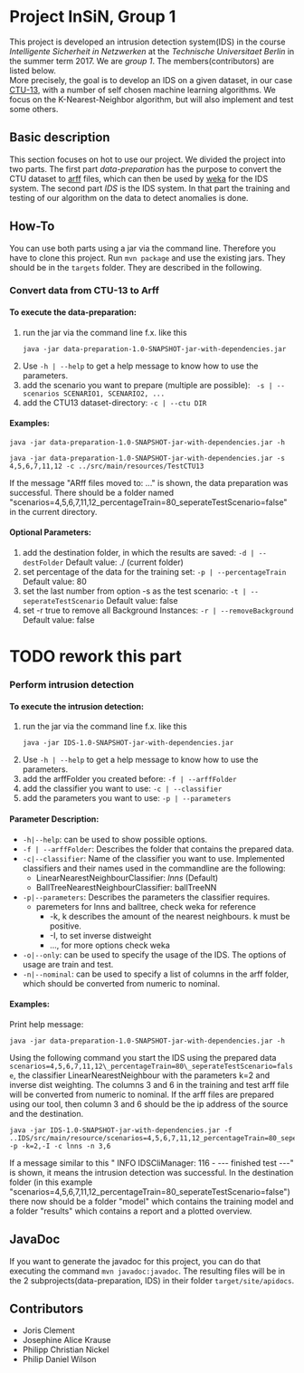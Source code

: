 # Project InSiN, Group 1

This project is developed an intrusion detection system(IDS)
in the course _Intelligente Sicherheit in Netzwerken_
at the _Technische Universitaet Berlin_ in the summer term 2017.
We are _group 1_. The members(contributors) are listed below.<br/>
More precisely, the goal is to develop an IDS on a given dataset, in our case
[CTU-13](http://mcfp.weebly.com/the-ctu-13-dataset-a-labeled-dataset-with-botnet-normal-and-background-traffic.html),
with a number of self chosen machine learning algorithms.
We focus on the K-Nearest-Neighbor algorithm, but will also implement and test
some others.


## Basic description
This section focuses on hot to use our project. We divided the project into two
parts.
The first part _data-preparation_ has the purpose to convert the CTU dataset to
[arff](https://weka.wikispaces.com/ARFF) files,
which can then be used by [weka](http://www.cs.waikato.ac.nz/ml/weka/)
for the IDS system.
The second part _IDS_ is the IDS system.
In that part the training and testing of our algorithm on the data to detect
anomalies is done.


## How-To

You can use both parts using a jar via the command line.
Therefore you have to clone this project.
Run ```mvn package``` and use the existing jars. They should be in the
```targets``` folder.
They are described in the following.



### Convert data from CTU-13 to Arff


#### To execute the data-preparation:
1. run the jar via the command line f.x. like this
   ```
   java -jar data-preparation-1.0-SNAPSHOT-jar-with-dependencies.jar
   ```
2. Use `-h | --help` to get a help message to know how to use the parameters.
3. add the scenario you want to prepare (multiple are possible):
   ` -s | --scenarios SCENARIO1, SCENARIO2, ...`
4. add the CTU13 dataset-directory:
    `-c | --ctu DIR`



#### Examples:
```
java -jar data-preparation-1.0-SNAPSHOT-jar-with-dependencies.jar -h
```
```
java -jar data-preparation-1.0-SNAPSHOT-jar-with-dependencies.jar -s 4,5,6,7,11,12 -c ../src/main/resources/TestCTU13
```

If the message "ARff files moved to: ..." is shown, the data preparation was successful.
There should be a folder named "scenarios=4,5,6,7,11,12_percentageTrain=80_seperateTestScenario=false" in the current directory.



#### Optional Parameters:
1. add the destination folder, in which the results are saved: `-d | --destFolder`
    Default value: ./ (current folder)
2. set percentage of the data for the training set: `-p | --percentageTrain`
    Default value: 80
3. set the last number from option -s as the test scenario: `-t | --seperateTestScenario`
    Default value: false
4. set -r true to remove all Background Instances: `-r | --removeBackground`
    Default value: false



# TODO rework this part
### Perform intrusion detection


#### To execute the intrusion detection:
1. run the jar via the command line f.x. like this
   ```
   java -jar IDS-1.0-SNAPSHOT-jar-with-dependencies.jar
   ```
2. Use `-h | --help` to get a help message to know how to use the parameters.
3. add the arffFolder you created before:
   `-f | --arffFolder`
4. add the classifier you want to use:
   `-c | --classifier`
5. add the parameters you want to use:
   `-p | --parameters`


#### Parameter Description:
* `-h|--help`: can be used to show possible options.
* `-f | --arffFolder`: Describes the folder that contains the prepared data.
* `-c|--classifier`: Name of the classifier you want to use.
  Implemented classifiers and their names used in the commandline are the following:
  * LinearNearestNeighbourClassifier: _lnns_ (Default)
  * BallTreeNearestNeighbourClassifier: ballTreeNN
* `-p|--parameters`: Describes the parameters the classifier requires.
  * paremeters for lnns and balltree, check weka for reference
    * -k, k describes the amount of the nearest neighbours. k must be positive.
    * -I, to set inverse distweight
    * ..., for more options check weka
* `-o|--only`: can be used to specify the usage of the IDS. The options of usage are train and test.
* `-n|--nominal`: can be used to specify a list of columns in the arff folder,
                  which should be converted from numeric to nominal.


#### Examples:
Print help message:
```
java -jar data-preparation-1.0-SNAPSHOT-jar-with-dependencies.jar -h
```

Using the following command you start the IDS using the prepared data `scenarios=4,5,6,7,11,12\_percentageTrain=80\_seperateTestScenario=false`, the classifier LinearNearestNeighbour with the parameters k=2 and inverse dist weighting.
The columns 3 and 6 in the training and test arff file will be converted from
numeric to nominal. If the arff files are prepared using our tool, then column 3
and 6 should be the ip address of the source and the destination.

```
java -jar IDS-1.0-SNAPSHOT-jar-with-dependencies.jar -f ..IDS/src/main/resource/scenarios=4,5,6,7,11,12_percentageTrain=80_seperateTestScenario=false -p -k=2,-I -c lnns -n 3,6
```

If a message similar to this " INFO IDSCliManager: 116 - --- finished test ---" is shown,
it means the intrusion detection was successful.
In the destination folder (in this example "scenarios=4,5,6,7,11,12_percentageTrain=80_seperateTestScenario=false") there now should be a folder "model" which contains the training model and a folder "results" which contains a report and a plotted overview.



## JavaDoc
If you want to generate the javadoc for this project,
you can do that executing the command `mvn javadoc:javadoc`.
The resulting files will be in the 2 subprojects(data-preparation, IDS) in their
folder `target/site/apidocs`.



## Contributors
* Joris Clement
* Josephine Alice Krause
* Philipp Christian Nickel
* Philip Daniel Wilson
